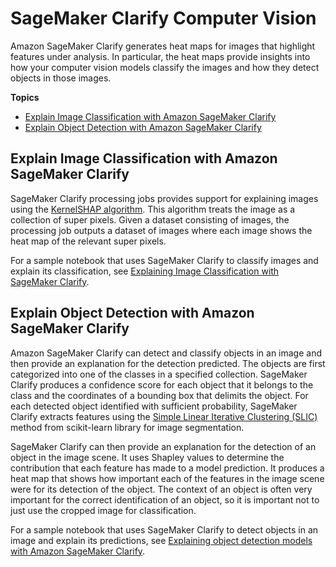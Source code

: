 # SageMaker Clarify Computer Vision<a name="clarify-model-explainability-computer-vision"></a>

Amazon SageMaker Clarify generates heat maps for images that highlight features under analysis\. In particular, the heat maps provide insights into how your computer vision models classify the images and how they detect objects in those images\.

**Topics**
+ [Explain Image Classification with Amazon SageMaker Clarify](#clarify-model-explainability-computer-vision-image-classification)
+ [Explain Object Detection with Amazon SageMaker Clarify](#clarify-model-explainability-computer-vision-object-detection)

## Explain Image Classification with Amazon SageMaker Clarify<a name="clarify-model-explainability-computer-vision-image-classification"></a>

SageMaker Clarify processing jobs provides support for explaining images using the [KernelSHAP algorithm](https://arxiv.org/abs/1705.07874)\. This algorithm treats the image as a collection of super pixels\. Given a dataset consisting of images, the processing job outputs a dataset of images where each image shows the heat map of the relevant super pixels\.

For a sample notebook that uses SageMaker Clarify to classify images and explain its classification, see [Explaining Image Classification with SageMaker Clarify](https://github.com/aws/amazon-sagemaker-examples/blob/master/sagemaker_processing/computer_vision/explainability_image_classification.ipynb)\.

## Explain Object Detection with Amazon SageMaker Clarify<a name="clarify-model-explainability-computer-vision-object-detection"></a>

Amazon SageMaker Clarify can detect and classify objects in an image and then provide an explanation for the detection predicted\. The objects are first categorized into one of the classes in a specified collection\. SageMaker Clarify produces a confidence score for each object that it belongs to the class and the coordinates of a bounding box that delimits the object\. For each detected object identified with sufficient probability, SageMaker Clarify extracts features using the [Simple Linear Iterative Clustering \(SLIC\)](https://scikit-image.org/docs/dev/api/skimage.segmentation.html#skimage.segmentation.slic) method from scikit\-learn library for image segmentation\.

 SageMaker Clarify can then provide an explanation for the detection of an object in the image scene\. It uses Shapley values to determine the contribution that each feature has made to a model prediction\. It produces a heat map that shows how important each of the features in the image scene were for its detection of the object\. The context of an object is often very important for the correct identification of an object, so it is important not to just use the cropped image for classification\.

For a sample notebook that uses SageMaker Clarify to detect objects in an image and explain its predictions, see [Explaining object detection models with Amazon SageMaker Clarify](https://github.com/aws/amazon-sagemaker-examples/blob/master/sagemaker-clarify/computer_vision/object_detection/object_detection_clarify.ipynb)\.